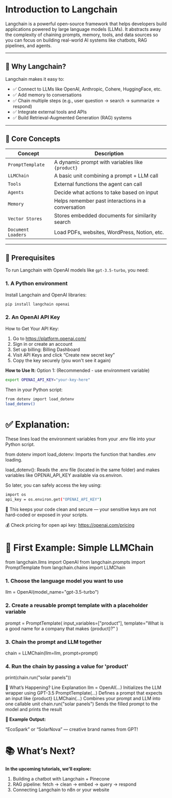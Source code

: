 # Introduction to Langchain

Langchain is a powerful open-source framework that helps developers build applications powered by large language models (LLMs). It abstracts away the complexity of chaining prompts, memory, tools, and data sources so you can focus on building real-world AI systems like chatbots, RAG pipelines, and agents.

---

## 🔧 Why Langchain?

Langchain makes it easy to:
- ✅ Connect to LLMs like OpenAI, Anthropic, Cohere, HuggingFace, etc.
- ✅ Add memory to conversations
- ✅ Chain multiple steps (e.g., user question → search → summarize → respond)
- ✅ Integrate external tools and APIs
- ✅ Build Retrieval-Augmented Generation (RAG) systems

---

## 🧱 Core Concepts

| Concept            | Description |
|--------------------|-------------|
| `PromptTemplate`   | A dynamic prompt with variables like `{product}` |
| `LLMChain`         | A basic unit combining a prompt + LLM call |
| `Tools`            | External functions the agent can call |
| `Agents`           | Decide what actions to take based on input |
| `Memory`           | Helps remember past interactions in a conversation |
| `Vector Stores`    | Stores embedded documents for similarity search |
| `Document Loaders` | Load PDFs, websites, WordPress, Notion, etc. |

---

## 🔑 Prerequisites

To run Langchain with OpenAI models like `gpt-3.5-turbo`, you need:

### 1. A Python environment
Install Langchain and OpenAI libraries:

```bash
pip install langchain openai

```

### 2. An OpenAI API Key
How to Get Your API Key:
  1. Go to https://platform.openai.com/
  2. Sign in or create an account
  3. Set up billing: Billing Dashboard
  4. Visit API Keys and click “Create new secret key”
  5. Copy the key securely (you won't see it again)

**How to Use It:**
Option 1: (Recommended - use environment variable)

```bash
export OPENAI_API_KEY="your-key-here"
```

Then in your Python script:
```bash
from dotenv import load_dotenv
load_dotenv()
```
# ✅ Explanation:
These lines load the environment variables from your .env file into your Python script.

from dotenv import load_dotenv: Imports the function that handles .env loading.

load_dotenv(): Reads the .env file (located in the same folder) and makes variables like OPENAI_API_KEY available via os.environ.

So later, you can safely access the key using:

```bash
import os
api_key = os.environ.get("OPENAI_API_KEY")
```
🧠 This keeps your code clean and secure — your sensitive keys are not hard-coded or exposed in your scripts.

💰 Check pricing for open api key: https://openai.com/pricing

# 🚀 First Example: Simple LLMChain

from langchain.llms import OpenAI
from langchain.prompts import PromptTemplate
from langchain.chains import LLMChain

### 1. Choose the language model you want to use
llm = OpenAI(model_name="gpt-3.5-turbo")

### 2. Create a reusable prompt template with a placeholder variable
prompt = PromptTemplate(
    input_variables=["product"],
    template="What is a good name for a company that makes {product}?"
)

### 3. Chain the prompt and LLM together
chain = LLMChain(llm=llm, prompt=prompt)

### 4. Run the chain by passing a value for 'product'
print(chain.run("solar panels"))

🧠 What’s Happening?
Line	Explanation
llm = OpenAI(...)	Initializes the LLM wrapper using GPT-3.5
PromptTemplate(...)	Defines a prompt that expects an input like {product}
LLMChain(...)	Combines your prompt and LLM into one callable unit
chain.run("solar panels")	Sends the filled prompt to the model and prints the result

**🧪 Example Output:**

“EcoSpark” or “SolarNova” — creative brand names from GPT!

# 📚 What’s Next?
**In the upcoming tutorials, we’ll explore:**
  1. Building a chatbot with Langchain + Pinecone
  2. RAG pipeline: fetch → clean → embed → query → respond
  3. Connecting Langchain to n8n or your website
